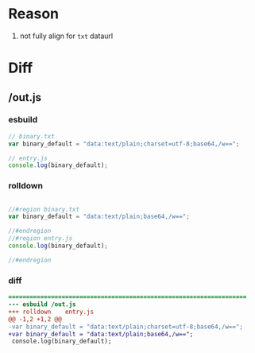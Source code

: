 # Reason
1. not fully align for `txt` dataurl

# Diff
## /out.js
### esbuild
```js
// binary.txt
var binary_default = "data:text/plain;charset=utf-8;base64,/w==";

// entry.js
console.log(binary_default);
```
### rolldown
```js

//#region binary.txt
var binary_default = "data:text/plain;base64,/w==";

//#endregion
//#region entry.js
console.log(binary_default);

//#endregion

```
### diff
```diff
===================================================================
--- esbuild	/out.js
+++ rolldown	entry.js
@@ -1,2 +1,2 @@
-var binary_default = "data:text/plain;charset=utf-8;base64,/w==";
+var binary_default = "data:text/plain;base64,/w==";
 console.log(binary_default);

```
